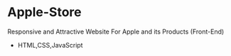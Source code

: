 # Apple-Store
Responsive and Attractive Website For Apple and its Products (Front-End)
- HTML,CSS,JavaScript
